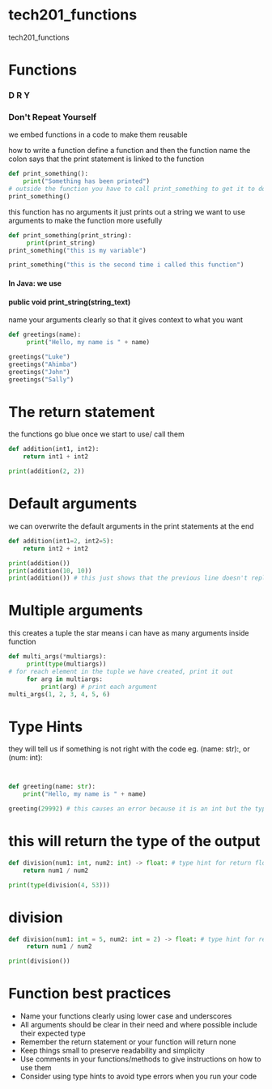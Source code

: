 # tech201_functions
tech201_functions

# Functions

### D R Y
### Don't Repeat Yourself

we embed functions in a code to make them reusable

how to write a function
define a function and then the function name
the colon says that the print statement is linked to the function
```python
def print_something():
    print("Something has been printed")
# outside the function you have to call print_something to get it to do what we want
print_something()
```

this function has no arguments it just prints out a string
we want to use arguments to make the function more usefully
```python
def print_something(print_string):
     print(print_string)
print_something("this is my variable")

print_something("this is the second time i called this function")
```
#### In Java: we use
#### public void print_string(string_text)

name your arguments clearly so that it gives context to what you want
```python
def greetings(name):
     print("Hello, my name is " + name)

greetings("Luke")
greetings("Ahimba")
greetings("John")
greetings("Sally")
```
# The return statement
the functions go blue once we start to use/ call them
```python
def addition(int1, int2):
    return int1 + int2

print(addition(2, 2))
```
# Default arguments
we can overwrite the default arguments in the print statements at the end  
```python
def addition(int1=2, int2=5):
    return int2 + int2

print(addition())
print(addition(10, 10))
print(addition()) # this just shows that the previous line doesn't replace default values in the code unless declared
```
# Multiple arguments
this creates a tuple the star means i can have as many arguments inside function
```python
def multi_args(*multiargs):
     print(type(multiargs))
# for reach element in the tuple we have created, print it out
     for arg in multiargs:
         print(arg) # print each argument
multi_args(1, 2, 3, 4, 5, 6)

   ```

# Type Hints
they will tell us if something is not right with the code
eg. (name: str):, or (num: int):
```python


def greeting(name: str):
    print("Hello, my name is " + name)

greeting(29992) # this causes an error because it is an int but the type hint limits it to a string
```

# this will return the type of the output
```python
def division(num1: int, num2: int) -> float: # type hint for return float
    return num1 / num2

print(type(division(4, 53)))
```

# division
```python
def division(num1: int = 5, num2: int = 2) -> float: # type hint for return float
     return num1 / num2

print(division())
```
# Function best practices

* Name your functions clearly using lower case and underscores  
* All arguments should be clear in their need and where possible include their expected type  
* Remember the return statement or your function will return none  
* Keep things small to preserve readability and simplicity  
* Use comments in your functions/methods to give instructions on how to use them  
* Consider using type hints to avoid type errors when you run your code   


